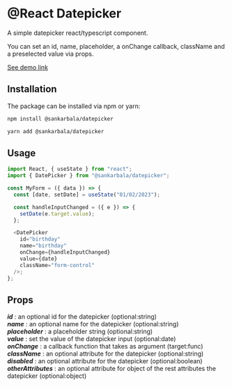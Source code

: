 # @React Datepicker

A simple datepicker react/typescript component.

You can set an id, name, placeholder, a onChange callback,
className and a preselected value via props.

[See demo link](https://sankarbala.github.io/datepicker/)

## Installation

The package can be installed via npm or yarn:

```bash
npm install @sankarbala/datepicker
```

```bash
yarn add @sankarbala/datepicker
```

## Usage

```js
import React, { useState } from "react";
import { DatePicker } from "@sankarbala/datepicker";

const MyForm = ({ data }) => {
  const [date, setDate] = useState("01/02/2023");

  const handleInputChanged = ({ e }) => {
    setDate(e.target.value);
  };

  <DatePicker
    id="birthday"
    name="birthday"
    onChange={handleInputChanged}
    value={date}
    className="form-control"
  />;
};
```

## Props

**_id_** : an optional id for the datepicker (optional:string)\
**_name_** : an optional name for the datepicker (optional:string)\
**_placeholder_** : a placeholder string (optional:string)\
**_value_** : set the value of the datepicker input (optional:date)\
**_onChange_** : a callback function that takes as argument (target:func)\
**_className_** : an optional attribute for the datepicker (optional:string)\
**_disabled_** : an optional attribute for the datepicker (optional:boolean)\
**_otherAttributes_** : an optional attribute for object of the rest attributes the datepicker (optional:object)
